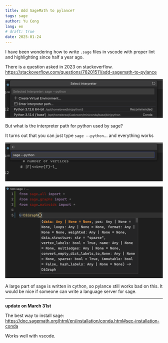 ```yaml
---
title: Add SageMath to pylance?
tags: sage
author: Yu Cong
lang: en
# draft: true
date: 2025-01-24
---
```


I have been wondering how to write `.sage` files in vscode with proper lint and highlighting since half a year ago.

There is a question asked in 2023 on stackoverflow. <https://stackoverflow.com/questions/76201511/add-sagemath-to-pylance>


![select interpreter](/images/sagepylance/select.png)

But what is the interpreter path for python used by sage?

It turns out that you can just type `sage --python`... and everything works

![`sage --python`](/images/sagepylance/sage--python.png)

![\w](/images/sagepylance/ex.png)

A large part of sage is written in cython, so pylance still works bad on this.
It would be nice if someone can write a language server for sage.

------------

**update on March 31st**

The best way to install sage: <https://doc.sagemath.org/html/en/installation/conda.html#sec-installation-conda>

Works well with vscode.